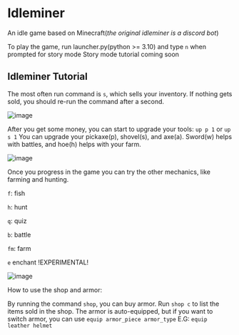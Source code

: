 # Idleminer
An idle game based on Minecraft(*the original idleminer is a discord bot*)

To play the game, run launcher.py(python >= 3.10) and type ```n``` when prompted for story mode
Story mode tutorial coming soon

## Idleminer Tutorial
The most often run command is ```s```, which sells your inventory. If nothing gets sold, you should re-run the command after a second.

![image](https://user-images.githubusercontent.com/91714238/137562413-46f4cbba-f97b-4a0b-9d93-a01e842ee2cc.png)

After you get some money, you can start to upgrade your tools: ```up p 1``` or ```up s 1```
You can upgrade your pickaxe(p), shovel(s), and axe(a). Sword(w) helps with battles, and hoe(h) helps with your farm.

![image](https://user-images.githubusercontent.com/91714238/137562512-c0fe95b6-241a-44b4-b823-fb3fba30938f.png)


Once you progress in the game you can try the other mechanics, like farming and hunting.

```f```: fish

```h```: hunt

```q```: quiz

```b```: battle

```fm```: farm

```e``` enchant !EXPERIMENTAL!



![image](https://user-images.githubusercontent.com/91714238/137562564-823a6ff4-182a-4041-9ac9-3279dec2217e.png)

How to use the shop and armor:

By running the command ```shop```, you can buy armor.
Run ```shop c``` to list the items sold in the shop.
The armor is auto-equipped, but if you want to switch armor, you can use ```equip armor_piece armor_type```
E.G: ```equip leather helmet```


